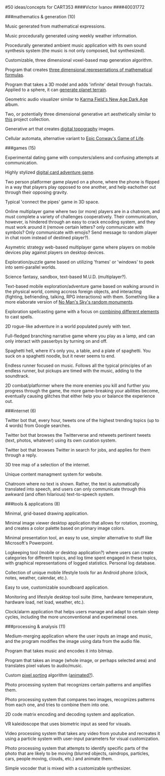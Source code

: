 #50 ideas/concepts for CART353
####Victor Ivanov
####40031772

###mathematics & generation (10)

Music generated from mathematical expressions.

Music procedurally generated using weekly weather information.

Procedurally generated ambient music application with its own sound synthesis system (the music is not only composed, but synthesized).

Customizable, three dimensional voxel-based map generation algorithm.

Program that creates [three dimensional representations of mathematical formulas](https://www.behance.net/gallery/7618879/MathRules-Strange-Attractors).

Program that takes a 3D model and adds 'infinite' detail through fractals. Applied to a sphere, it can [generate planet terrain](http://wiki.xxiivv.com/serventines).

Geometric audio visualizer similar to [Karma Field's New Age Dark Age](https://www.youtube.com/watch?v=Q64xPR6Y5ZI) album.

Two, or potentially three dimensional generative art aesthetically similar to [this](https://www.flickr.com/photos/solaas/albums/72157613484932009) project collection.

Generative art that creates [digital topography](http://butdoesitfloat.com/The-fortieth-wave-ploughed-through-an-abstract-topography-bearing-no) images.

Cellular automata, alternative variant to [Epic Conway's Game of Life](http://www.math.cornell.edu/~lipa/mec/banner.png).

###games (15)

Experimental dating game with computers/aliens and confusing attempts at communication.

Highly stylized [digital card adventure game](https://www.youtube.com/watch?v=GNoZrr56GqA).

Two person platformer game played on a phone, where the phone is flipped in a way that players play opposed to one another, and help eachother out through their opposing gravity.

Typical 'connect the pipes' game in 3D space.

Online multiplayer game where two (or more) players are in a chatroom, and must complete a variety of challenges cooperatively. Their communication, however, is hindered through an easy to crack encoding system, and they must work around it (remove certain letters? only communicate with symbols? Only communicate with emojis? Send message to random player in chat room instead of destined player?).

Asymetric strategy web-based multiplayer game where players on mobile devices play against players on desktop devices.

Exploration/puzzle game based on utilizing 'frames' or 'windows' to peek into semi-parallel worlds.

Science fantasy, sandbox, text-based M.U.D. (multiplayer?).

Text-based mobile exploration/adventure game based on walking around in the physical world, coming accross foreign objects, and interacting (fighting, befriending, talking, RPG interactions) with them. Something like a more elaborate version of [No Man's Sky's random monuments](http://static2.gamespot.com/uploads/original/1406/14063904/3108371-no+man's+sky_20160809081414.jpg).

Exploration spellcasting game with a focus on [combining different elements](http://store.steampowered.com/app/42910/) to cast spells.

2D rogue-like adventure in a world populated purely with text.

Full-fledged branching narrative game where you play as a lamp, and can only interact with passerbys by turning on and off.

Spaghetti hell, where it's only you, a table, and a plate of spaghetti. You suck on a spaghetti noodle, but it never seems to end.

Endless runner focused on music. Follows all the typical principles of an endless runner, but pickups are timed with the music, adding to the soundtrack.

2D combat/platformer where the more enemies you kill and further you progress through the game, the more game-breaking your abilities become, eventually causing glitches that either help you or balance the experience out.

###internet (6)

Twitter bot that, every hour, tweets one of the highest trending topics (up to 4 words) from Google searches.

Twitter bot that browses the Twitterverse and retweets pertinent tweets (text, photos, whatever) using its own curation system.

Twitter bot that browses Twitter in search for jobs, and applies for them through a reply.

3D tree map of a selection of the internet.

Unique content managment system for website.

Chatroom where no text is shown. Rather, the text is automatically translated into speech, and users can only communicate through this awkward (and often hilarious) text-to-speech system.

###tools & applications (8)

Minimal, grid-based drawing application.

Minimal image viewer desktop application that allows for rotation, zooming, and creates a color palette based on primary image colors.

Minimal presentation tool, an easy to use, simpler alternative to stuff like Microsoft's Powerpoint.

Logkeeping tool (mobile or desktop application?) where users can create categories for different topics, and log time spent engaged in these topics, with graphical representations of logged statistics. Personal log database.

Collection of unique mobile lifestyle tools for an Android phone (clock, notes, weather, calendar, etc.).

Easy to use, customizable soundboard application.

Monitoring and lifestyle desktop tool suite (time, hardware temeperature, hardware load, net load, weather, etc.).

Clock/alarm application that helps users manage and adapt to certain sleep cycles, including the more unconventional and experimenal ones.

###processing & analysis (11)

Medium-merging application where the user inputs an image and music, and the program modifies the image using data from the audio file.

Program that takes music and encodes it into bitmap.

Program that takes an image (whole image, or perhaps selected area) and translates pixel values to audio/music.

Custom [pixel sorting](http://i.imgur.com/zXOKZny.png) algorithm ([animated?](https://68.media.tumblr.com/49310879b89622142c2d0c618b218b9b/tumblr_ohxc3g03kN1vxnjybo1_500.gif)).

Photo processing system that recognizes certain patterns and amplifies them.

Photo processing system that compares two images, recognizes patterns from each one, and tries to combine them into one.

2D code matrix encoding and decoding system and application.

VR kaleidoscope that uses biometric input as seed for visuals.

Video processing system that takes any video from youtube and recreates it using a particle system with user-input parameters for visual customization.

Photo processing system that attempts to identify specific parts of the photo that are likely to be moving (blurred objects, raindrops, particles, cars, people moving, clouds, etc.) and animate them.

Simple vocoder that is mixed with a customizable synthesizer.
